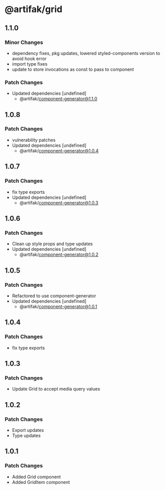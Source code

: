 # @artifak/grid

## 1.1.0

### Minor Changes

- dependency fixes, pkg updates, lowered styled-components version to avoid hook error
- import type fixes
- update to store invocations as const to pass to component

### Patch Changes

- Updated dependencies [undefined]
  - @artifak/component-generator@1.1.0

## 1.0.8

### Patch Changes

- vulnerability patches
- Updated dependencies [undefined]
  - @artifak/component-generator@1.0.4

## 1.0.7

### Patch Changes

- fix type exports
- Updated dependencies [undefined]
  - @artifak/component-generator@1.0.3

## 1.0.6

### Patch Changes

- Clean up style props and type updates
- Updated dependencies [undefined]
  - @artifak/component-generator@1.0.2

## 1.0.5

### Patch Changes

- Refactored to use component-generator
- Updated dependencies [undefined]
  - @artifak/component-generator@1.0.1

## 1.0.4

### Patch Changes

- fix type exports

## 1.0.3

### Patch Changes

- Update Grid to accept media query values

## 1.0.2

### Patch Changes

- Export updates
- Type updates

## 1.0.1

### Patch Changes

- Added Grid component
- Added GridItem component
